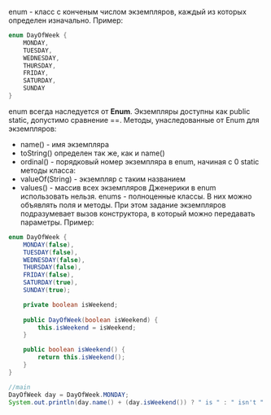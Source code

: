 enum - класс с конченым числом экземпляров, каждый из которых  определен изначально. 
Пример:
```java
enum DayOfWeek { 
	MONDAY, 
	TUESDAY, 
	WEDNESDAY, 
	THURSDAY, 
	FRIDAY, 
	SATURDAY,
	SUNDAY
}
```
enum всегда наследуется от **Enum**.
Экземпляры доступны как public static, допустимо сравнение \==.
Методы, унаследованные от Enum для экземпляров:
* name() - имя экземпляра
* toString() определен так же, как и name()
* ordinal() - порядковый номер экземпляра в enum, начиная с 0
static методы класса:
* valueOf(String) - экземпляр с таким названием
* values() - массив всех экземпляров
Дженерики в enum использовать нельзя.
enums - полноценные классы. В них можно объявлять поля и методы. При этом задание экземпляров подразумевает вызов конструктора, в который можно передавать параметры. Пример:
```java
enum DayOfWeek { 
	MONDAY(false), 
	TUESDAY(false), 
	WEDNESDAY(false), 
	THURSDAY(false), 
	FRIDAY(false), 
	SATURDAY(true),
	SUNDAY(true);

	private boolean isWeekend;
	
	public DayOfWeek(boolean isWeekend) {
		this.isWeekend = isWeekend;
	}

	public boolean isWeekend() {
		return this.isWeekend();
	}
}

//main
DayOfWeek day = DayOfWeek.MONDAY;
System.out.println(day.name() + (day.isWeekend()) ? " is " : " isn't " + "weekend.") //MONDAY isn't weekend.
```